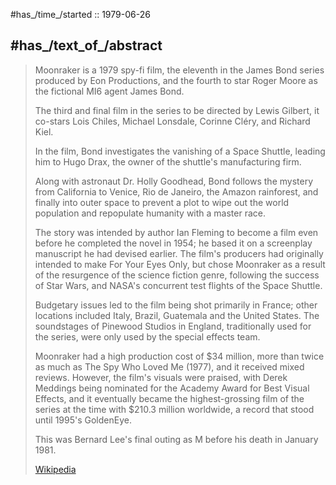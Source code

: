
#has_/time_/started :: 1979-06-26 

## #has_/text_of_/abstract 

> Moonraker is a 1979 spy-fi film, the eleventh in the James Bond series produced by Eon Productions, 
> and the fourth to star Roger Moore as the fictional MI6 agent James Bond. 
> 
> The third and final film in the series to be directed by Lewis Gilbert, 
> it co-stars Lois Chiles, Michael Lonsdale, Corinne Cléry, and Richard Kiel. 
> 
> In the film, Bond investigates the vanishing of a Space Shuttle, 
> leading him to Hugo Drax, the owner of the shuttle's manufacturing firm. 
> 
> Along with astronaut Dr. Holly Goodhead, Bond follows the mystery 
> from California to Venice, Rio de Janeiro, the Amazon rainforest, and finally into outer space 
> to prevent a plot to wipe out the world population and repopulate humanity with a master race.
>
> The story was intended by author Ian Fleming to become a film even before he completed the novel in 1954; 
> he based it on a screenplay manuscript he had devised earlier. 
> The film's producers had originally intended to make For Your Eyes Only, 
> but chose Moonraker as a result of the resurgence of the science fiction genre, following the success of Star Wars, 
> and NASA's concurrent test flights of the Space Shuttle. 
> 
> Budgetary issues led to the film being shot primarily in France; 
> other locations included Italy, Brazil, Guatemala and the United States. 
> The soundstages of Pinewood Studios in England, traditionally used for the series, 
> were only used by the special effects team.
>
> Moonraker had a high production cost of $34 million, more than twice as much as The Spy Who Loved Me (1977), 
> and it received mixed reviews. 
> However, the film's visuals were praised, 
> with Derek Meddings being nominated for the Academy Award for Best Visual Effects, 
> and it eventually became the highest-grossing film of the series at the time with $210.3 million worldwide, 
> a record that stood until 1995's GoldenEye.
>
> This was Bernard Lee's final outing as M before his death in January 1981.
>
> [Wikipedia](https://en.wikipedia.org/wiki/Moonraker%20(film))




